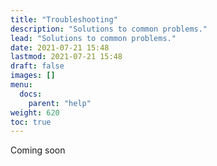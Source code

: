 ```yaml
---
title: "Troubleshooting"
description: "Solutions to common problems."
lead: "Solutions to common problems."
date: 2021-07-21 15:48
lastmod: 2021-07-21 15:48
draft: false
images: []
menu:
  docs:
    parent: "help"
weight: 620
toc: true
---
```


Coming soon
